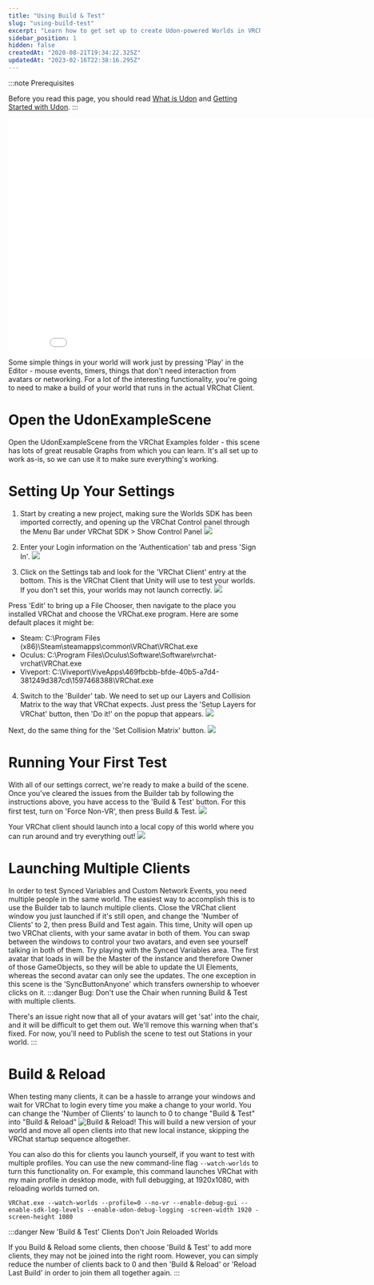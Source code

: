 ```yaml
---
title: "Using Build & Test"
slug: "using-build-test"
excerpt: "Learn how to get set up to create Udon-powered Worlds in VRChat."
sidebar_position: 1
hidden: false
createdAt: "2020-08-21T19:34:22.325Z"
updatedAt: "2023-02-16T22:38:16.295Z"
---
```

:::note Prerequisites

Before you read this page, you should read [What is Udon](/worlds/udon) and [Getting Started with Udon](/worlds/udon/getting-started-with-udon).
:::

<iframe class="embedly-embed" src="//cdn.embedly.com/widgets/media.html?src=https%3A%2F%2Fwww.youtube.com%2Fembed%2Fvideoseries%3Flist%3DPLe9XHNvXcouQjg5GULWGLj1tMzeythnQi%26start%3D0&display_name=YouTube&url=https%3A%2F%2Fwww.youtube.com%2Fwatch%3Fv%3D8yaQY0arCnc&image=https%3A%2F%2Fi.ytimg.com%2Fvi%2F8yaQY0arCnc%2Fhqdefault.jpg&key=f2aa6fc3595946d0afc3d76cbbd25dc3&type=text%2Fhtml&schema=youtube" width="854" height="480" scrolling="no" title="YouTube embed" frameborder="0" allow="autoplay; fullscreen" allowfullscreen="true"></iframe>
Some simple things in your world will work just by pressing 'Play' in the Editor - mouse events, timers, things that don't need interaction from avatars or networking. For a lot of the interesting functionality, you're going to need to make a build of your world that runs in the actual VRChat Client.

# Open the UdonExampleScene

Open the UdonExampleScene from the VRChat Examples folder - this scene has lots of great reusable Graphs from which you can learn. It's all set up to work as-is, so we can use it to make sure everything's working.

# Setting Up Your Settings

1. Start by creating a new project, making sure the Worlds SDK has been imported correctly, and opening up the VRChat Control panel through the Menu Bar under VRChat SDK > Show Control Panel
![](/img/worlds/using-build-test-e47cc0f-show-control-panel.png)

2. Enter your Login information on the 'Authentication' tab and press 'Sign In'.
![](/img/worlds/using-build-test-8c5c7ff-sign-in.png)

3. Click on the Settings tab and look for the 'VRChat Client' entry at the bottom. This is the VRChat Client that Unity will use to test your worlds. If you don't set this, your worlds may not launch correctly. 
![](/img/worlds/using-build-test-69f8274-installed-client-path.png)

Press 'Edit' to bring up a File Chooser, then navigate to the place you installed VRChat and choose the VRChat.exe program. Here are some default places it might be:
* Steam: C:\Program Files (x86)\Steam\steamapps\common\VRChat\VRChat.exe
* Oculus: C:\Program Files\Oculus\Software\Software\vrchat-vrchat\VRChat.exe
* Viveport: C:\Viveport\ViveApps\469fbcbb-bfde-40b5-a7d4-381249d387cd\1597468388\VRChat.exe

4. Switch to the 'Builder' tab. We need to set up our Layers and Collision Matrix to the way that VRChat expects.  Just press the 'Setup Layers for VRChat' button, then 'Do it!' on the popup that appears.
![](/img/worlds/using-build-test-5f05f9b-setup-layers.png)

Next, do the same thing for the 'Set Collision Matrix' button.
![](/img/worlds/using-build-test-7ccc247-set-collision-matrix.png)

# Running Your First Test

With all of our settings correct, we're ready to make a build of the scene. Once you've cleared the issues from the Builder tab by following the instructions above, you have access to the 'Build & Test' button. For this first test, turn on 'Force Non-VR', then press Build & Test.
![](/img/worlds/using-build-test-8712faf-build-and-test.png)

Your VRChat client should launch into a local copy of this world where you can run around and try everything out!
![](/img/worlds/using-build-test-2acac91-UdonExampleScene.jpg)

# Launching Multiple Clients
In order to test Synced Variables and Custom Network Events, you need multiple people in the same world. The easiest way to accomplish this is to use the Builder tab to launch multiple clients. Close the VRChat client window you just launched if it's still open, and change the 'Number of Clients' to 2, then press Build and Test again. This time, Unity will open up two VRChat clients, with your same avatar in both of them. You can swap between the windows to control your two avatars, and even see yourself talking in both of them. Try playing with the Synced Variables area. The first avatar that loads in will be the Master of the instance and therefore Owner of those GameObjects, so they will be able to update the UI Elements, whereas the second avatar can only see the updates. The one exception in this scene is the 'SyncButtonAnyone' which transfers ownership to whoever clicks on it.
:::danger Bug: Don't use the Chair when running Build & Test with multiple clients.

There's an issue right now that all of your avatars will get 'sat' into the chair, and it will be difficult to get them out. We'll remove this warning when that's fixed. For now, you'll need to Publish the scene to test out Stations in your world.
:::
# Build & Reload
When testing many clients, it can be a hassle to arrange your windows and wait for VRChat to login every time you make a change to your world. You can change the 'Number of Clients' to launch to 0 to change "Build & Test" into "Build & Reload"
![Build & Reload!](/img/worlds/using-build-test-07685ac-build-and-reload.png)
This will build a new version of your world and move all open clients into that new local instance, skipping the VRChat startup sequence altogether.

You can also do this for clients you launch yourself, if you want to test with multiple profiles. You can use the new command-line flag `--watch-worlds` to turn this functionality on. For example, this command launches VRChat with my main profile in desktop mode, with full debugging, at 1920x1080, with reloading worlds turned on.
```shell
VRChat.exe --watch-worlds --profile=0 --no-vr --enable-debug-gui --enable-sdk-log-levels --enable-udon-debug-logging -screen-width 1920 -screen-height 1080
```

:::danger New 'Build & Test' Clients Don't Join Reloaded Worlds

If you Build & Reload some clients, then choose 'Build & Test' to add more clients, they may not be joined into the right room. However, you can simply reduce the number of clients back to 0 and then 'Build & Reload' or 'Reload Last Build' in order to join them all together again.
:::